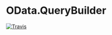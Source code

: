 # OData.QueryBuilder
[![Travis](https://img.shields.io/travis/ZEXSM/OData.QueryBuilder/master.svg?style=flat-square)](https://travis-ci.com/ZEXSM/OData.QueryBuilder.svg?branch=master)